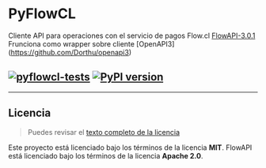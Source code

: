PyFlowCL
============
Cliente API para operaciones con el servicio de pagos Flow.cl  [FlowAPI-3.0.1](https://www.flow.cl/docs/api.html)
Frunciona como wrapper sobre cliente [OpenAPI3] (https://github.com/Dorthu/openapi3)

[![pyflowcl-tests](https://github.com/mariofix/pyflowcl/actions/workflows/pyflowcl.yml/badge.svg?branch=dev)](https://github.com/mariofix/pyflowcl/actions/workflows/pyflowcl.yml) [![PyPI version](https://badge.fury.io/py/pyflowcl.svg)](https://badge.fury.io/py/pyflowcl)
---



---

## Licencia
>Puedes revisar el [texto completo de la licencia](https://github.com/mariofix/pyflowcl/blob/main/LICENSE)

Este proyecto está licenciado bajo los términos de la licencia **MIT**.
FlowAPI está licenciado bajo los términos de la licencia **Apache 2.0**.
